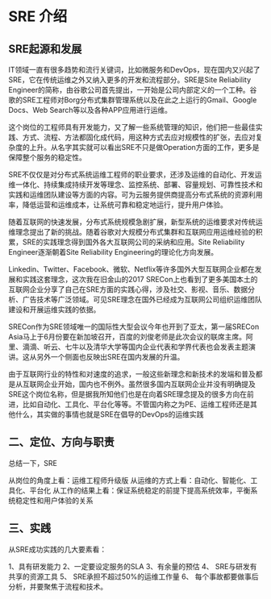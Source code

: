 # SRE 介绍

## SRE起源和发展

IT领域一直有很多趋势和流行关键词，比如微服务和DevOps，现在国内又兴起了SRE，它在传统运维之外又纳入更多的开发和流程部分。SRE是Site Reliability Engineer的简称，由谷歌公司首先提出，一开始是公司内部定义的一个工种。谷歌的SRE工程师对Borg分布式集群管理系统以及在此之上运行的Gmail、Google Docs、Web Search等以及各种APP应用进行运维。

这个岗位的工程师具有开发能力，又了解一些系统管理的知识，他们把一些最佳实践、方式、流程、方法都固化成代码，用这种方式去应对规模性的扩张，去应对复杂度的上升。从名字其实就可以看出SRE不只是做Operation方面的工作，更多是保障整个服务的稳定性。


SRE不仅仅是对分布式系统运维工程师的职业要求，还涉及运维的自动化、开发运维一体化、持续集成持续开发等理念、监控系统、部署、容量规划、可靠性技术和实践和运维团队建设等方面的内容。可为云服务提供商提高分布式系统的资源利用率，降低运营和运维成本，让系统可靠和稳定地运行，提升用户体验。

随着互联网的快速发展，分布式系统规模急剧扩展，新型系统的运维要求对传统运维理念提出了新的挑战。随着谷歌对大规模分布式集群和互联网应用运维经验的积累，SRE的实践理念得到国外各大互联网公司的采纳和应用。Site Reliability Engineer逐渐朝着Site Reliability Engineering的理论化方向发展。


Linkedin、Twitter、Facebook、微软、Netflix等许多国外大型互联网企业都在发展和实践这套理念，这次我在旧金山的2017 SRECon上也看到了更多美国本土的互联网企业分享了自己在SRE方面的实践心得，涉及社交、影视、音乐、数据分析、广告技术等广泛领域。可见SRE理念在国外已经成为互联网公司组织运维团队建设和开展运维实践的依据。

SRECon作为SRE领域唯一的国际性大型会议今年也开到了亚太，第一届SRECon Asia马上于6月份要在新加坡召开，百度的刘俊老师是此次会议的联席主席。阿里、滴滴、听云、七牛以及清华大学等国内企业代表和学界代表也会发表主题演讲。这从另外一个侧面也反映出SRE在国内发展的升温。

由于互联网行业的特性和对速度的追求，一般这些新理念和新技术的发端和普及都是从互联网企业开始，国内也不例外。虽然很多国内互联网企业并没有明确提及SRE这个岗位名称，但是据我所知他们也是在向着SRE理念提及的很多方向在前进，比如自动化、工具化、平台化等等。不管国内称之为PE、运维工程师还是其他什么，其实做的事情也就是SRE在倡导的DevOps的运维实践



## 二、定位、方向与职责

总结一下，SRE

从岗位的角度上看：运维工程师升级版
从运维的方式上看：自动化、智能化、工具化、平台化
从工作的结果上看：保证系统稳定的前提下提高系统效率，平衡系统稳定性和用户体验的关系

## 三、实践

从SRE成功实践的几大要素看：

1、具有研发能力
2、一定要设定服务的SLA
3、有余量的预估
4、 SRE与研发有共享的资源工具
5、 SRE承担不超过50%的运维工作量
6、 每个事故都要做事后分析，并要聚焦于流程和技术。
